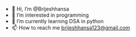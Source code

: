 - 👋 Hi, I’m @Brijeshhansa
- 👀 I’m interested in programming
- 🌱 I’m currently learning DSA in python
- 📫 How to reach me brijeshhansa123@gmail.com

<!---
Brijeshhansa/Brijeshhansa is a ✨ special ✨ repository because its `README.md` (this file) appears on your GitHub profile.
You can click the Preview link to take a look at your changes.
--->
